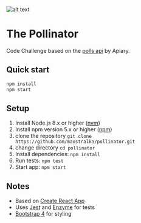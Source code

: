 ![alt text](https://s3.eu-central-1.amazonaws.com/public-201809/thePollinator.png)

# The Pollinator
Code Challenge based on the [polls api](https://pollsapi.docs.apiary.io/#) by Apiary.

## Quick start
```sh
npm install
npm start
```

## Setup
1. Install Node.js 8.x or higher ([nvm](https://github.com/creationix/nvm))
2. Install npm version 5.x or higher ([npm](https://www.npmjs.com/get-npm))
3. clone the repository `git clone https://github.com/maxstralka/pollinator.git`
4. change directory `cd pollinator`
5. Install dependencies: `npm install`
6. Run tests: `npm test`
7. Start app: `npm start`


## Notes
- Based on [Create React App](https://github.com/facebook/create-react-app)
- Uses [Jest](https://jestjs.io) and [Enzyme](https://airbnb.io/enzyme/docs/guides/jest.html) for tests
- [Bootstrap 4](https://getbootstrap.com/) for styling
